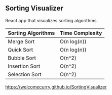 ## Sorting Visualizer

React app that visualizes sorting algorithms.

| Sorting Algorithms  | Time Complexity |
| ------------- | ------------- |
| Merge Sort    | O(n log(n))   |
| Quick Sort    | O(n log(n))   |
| Bubble Sort   | O(n^2)        |
| Insertion Sort| O(n^2)        |
| Selection Sort| O(n^2)        |

https://welcomecurry.github.io/SortingVisualizer